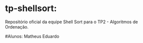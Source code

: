 # tp-shellsort:
Repositório oficial da equipe Shell Sort para o TP2 - Algoritmos de Ordenação.

#Alunos:
Matheus
Eduardo
